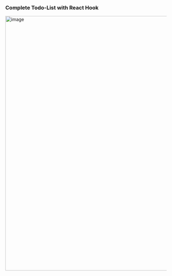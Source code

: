 ### Complete Todo-List with React Hook

<img width="794" alt="image" src="https://user-images.githubusercontent.com/11745992/172990299-bf55cf6b-cefa-4b30-a8a8-91f14cdcfd81.png">

